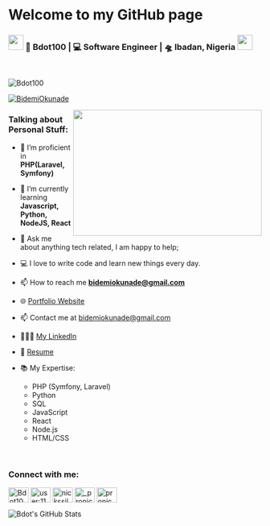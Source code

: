 # Welcome to my GitHub page

<div align="left">
<h3><img src="https://media.giphy.com/media/WUlplcMpOCEmTGBtBW/giphy.gif" width="30"> 👨 Bdot100 | 💻 Software Engineer | 🛸 Ibadan, Nigeria <img src="https://media.giphy.com/media/WUlplcMpOCEmTGBtBW/giphy.gif" width="30"></h3>
</div>
<br>
<p align="left"> <img src="https://komarev.com/ghpvc/?username=Bdot100&label=Profile%20views&color=0e75b6&style=flat" alt="Bdot100" /> </p>

<p align="left"> <a href="https://x.com/BidemiOkunade" target="blank"><img src="https://img.shields.io/twitter/follow/BidemiOkunade?logo=x&style=for-the-badge" alt="BidemiOkunade" /></a> </p>

<img align="right" height="250" width="375" alt="" src="https://raw.githubusercontent.com/iampavangandhi/iampavangandhi/master/gifs/coder.gif" />
<h3 align="left">Talking about Personal Stuff:</h3>

- 🌱 I’m proficient in **PHP(Laravel, Symfony)**

- 🌱 I’m currently learning **Javascript, Python, NodeJS, React**

- 💬 Ask me about anything tech related, I am happy to help;
  
- 💻 I love to write code and learn new things every day.
  
- 📫 How to reach me **bidemiokunade@gmail.com**

- 🌐 [Portfolio Website](https://www.linkedin.com/in/bidemi-okunade-415a38241)
- 📫 Contact me at bidemiokunade@gmail.com
- 👨🏻‍💻 [My LinkedIn](https://www.linkedin.com/in/bidemi-okunade-415a38241)
- 📄 [Resume]()
- 📚 My Expertise:
  - PHP (Symfony, Laravel)
  - Python
  - SQL
  - JavaScript
  - React
  - Node.js
  - HTML/CSS
<br>

<h3 align="left">Connect with me:</h3>
<p align="left">
<a href="https://x/BidemiOkunade" target="blank"><img align="center" src="https://raw.githubusercontent.com/rahuldkjain/github-profile-readme-generator/master/src/images/icons/Social/x" alt="Bdot100" height="30" width="40" /></a>
<a href="https://stackoverflow.com/users/user:14954641" target="blank"><img align="center" src="https://raw.githubusercontent.com/rahuldkjain/github-profile-readme-generator/master/src/images/icons/Social/stack-overflow.svg" alt="user:11481659" height="30" width="40" /></a>
<a href="https://www.facebook.com/okunade.bidemisamson" target="blank"><img align="center" src="https://raw.githubusercontent.com/rahuldkjain/github-profile-readme-generator/master/src/images/icons/Social/facebook.svg" alt="nickssilver" height="30" width="40" /></a>
<a href="https://instagram.com/https://instagram.com/bdot195" target="blank"><img align="center" src="https://raw.githubusercontent.com/rahuldkjain/github-profile-readme-generator/master/src/images/icons/Social/instagram.svg" alt="_pronicks" height="30" width="40" /></a>
<a href="https://discord.gg/" target="blank"><img align="center" src="https://raw.githubusercontent.com/rahuldkjain/github-profile-readme-generator/master/src/images/icons/Social/discord.svg" alt="pronic#5837" height="30" width="40" /></a>
</p>

![Bdot's GitHub Stats](https://github-readme-stats.vercel.app/api?username=bdot100&show_icons=true&theme=dark)

<!--
**bdot100/bdot100** is a ✨ _special_ ✨ repository because its `README.md` (this file) appears on your GitHub profile.

Here are some ideas to get you started:

- 🔭 I’m currently working on ...
- 🌱 I’m currently learning ...
- 👯 I’m looking to collaborate on ...
- 🤔 I’m looking for help with ...
- 💬 Ask me about ...
- 📫 How to reach me: ...
- 😄 Pronouns: ...
- ⚡ Fun fact: ...
-->

